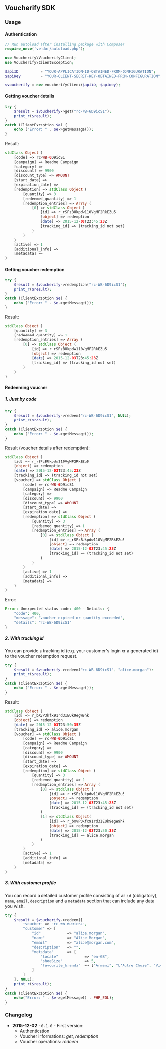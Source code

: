 ## Voucherify SDK

### Usage

#### Authentication

```php
// Run autoload after installing package with Composer
require_once('vendor/autoload.php');

use Voucherify\VoucherifyClient;
use Voucherify\ClientException;

$apiID          = "YOUR-APPLICATION-ID-OBTAINED-FROM-CONFIGURATION";
$apiKey         = "YOUR-CLIENT-SECRET-KEY-OBTAINED-FROM-CONFIGURATION";

$voucherify = new VoucherifyClient($apiID, $apiKey);
```

#### Getting voucher details

```php
try {
    $result = $voucherify->get("rc-WB-6D9icS1");
    print_r($result);
} 
catch (ClientException $e) {
    echo ("Error: " . $e->getMessage());
}
```

Result:
```php
stdClass Object (
    [code] => rc-WB-6D9icS1
    [campaign] => Readme Campaign
    [category] =>
    [discount] => 9900
    [discount_type] => AMOUNT
    [start_date] =>
    [expiration_date] =>
    [redemption] => stdClass Object (
        [quantity] => 3
        [redeemed_quantity] => 1
        [redemption_entries] => Array (
            [0] => stdClass Object (
                [id] => r_rSFzBUkpdw110VgMF2RkEZu5
                [object] => redemption
                [date] => 2015-12-03T23:45:23Z
                [tracking_id] => (tracking_id not set)
            )
        )
    )
    [active] => 1
    [additional_info] =>
    [metadata] =>
)
```

#### Getting voucher redemption

```php
try {
    $result = $voucherify->redemption("rc-WB-6D9icS1");
    print_r($result);
}
catch (ClientException $e) {
    echo ("Error: " . $e->getMessage());
}
```

Result:
```php
stdClass Object (
    [quantity] => 3
    [redeemed_quantity] => 1
    [redemption_entries] => Array (
        [0] => stdClass Object (
            [id] => r_rSFzBUkpdw110VgMF2RkEZu5
            [object] => redemption
            [date] => 2015-12-03T23:45:23Z
            [tracking_id] => (tracking_id not set)
        )
    )
)
```

#### Redeeming voucher

##### 1. Just by code

```php
try {
    $result = $voucherify->redeem("rc-WB-6D9icS1", NULL);
    print_r($result);
}
catch (ClientException $e) {
    echo ("Error: " . $e->getMessage());
}
```

Result (voucher details after redemption):

```php
stdClass Object (
    [id] => r_rSFzBUkpdw110VgMF2RkEZu5
    [object] => redemption
    [date] => 2015-12-03T23:45:23Z
    [tracking_id] => (tracking_id not set)
    [voucher] => stdClass Object (
        [code] => rc-WB-6D9icS1
        [campaign] => Readme Campaign
        [category] =>
        [discount] => 9900
        [discount_type] => AMOUNT
        [start_date] =>
        [expiration_date] =>
        [redemption] => stdClass Object (
            [quantity] => 3
            [redeemed_quantity] => 1
            [redemption_entries] => Array (
                [0] => stdClass Object (
                    [id] => r_rSFzBUkpdw110VgMF2RkEZu5
                    [object] => redemption
                    [date] => 2015-12-03T23:45:23Z
                    [tracking_id] => (tracking_id not set)
                )
            )
        )
        [active] => 1
        [additional_info] =>
        [metadata] =>
    )
)
```

Error:
```php
Error: Unexpected status code: 400 - Details: {
    "code": 400,
    "message": "voucher expired or quantity exceeded",
    "details": "rc-WB-6D9icS1"
}
```

##### 2. With tracking id

You can provide a tracking id (e.g. your customer's login or a generated id) to the voucher redemption request.

```php
try {
    $result = $voucherify->redeem("rc-WB-6D9icS1", "alice.morgan");
    print_r($result);
}
catch (ClientException $e) {
    echo ("Error: " . $e->getMessage());
}
```

Result:
```php
stdClass Object (
    [id] => r_bXvP3kfx91rd3IEUk9egW9hk
    [object] => redemption
    [date] => 2015-12-03T23:50:35Z
    [tracking_id] => alice.morgan
    [voucher] => stdClass Object (
        [code] => rc-WB-6D9icS1
        [campaign] => Readme Campaign
        [category] =>
        [discount] => 9900
        [discount_type] => AMOUNT
        [start_date] =>
        [expiration_date] =>
        [redemption] => stdClass Object (
            [quantity] => 3
            [redeemed_quantity] => 2
            [redemption_entries] => Array (
                [0] => stdClass Object (
                    [id] => r_rSFzBUkpdw110VgMF2RkEZu5
                    [object] => redemption
                    [date] => 2015-12-03T23:45:23Z
                    [tracking_id] => (tracking_id not set)
                )
                [1] => stdClass Object(
                    [id] => r_bXvP3kfx91rd3IEUk9egW9hk
                    [object] => redemption
                    [date] => 2015-12-03T23:50:35Z
                    [tracking_id] => alice.morgan
                )
            )
        )
        [active] => 1
        [additional_info] =>
        [metadata] =>
    )
)
```

##### 3. With customer profile

You can record a detailed customer profile consisting of an `id` (obligatory), `name`, `email`, `description` and a `metadata` section that can include any data you wish.

```php
try {
    $result = $voucherify->redeem([
        "voucher" => "rc-WB-6D9icS1", 
        "customer" => [ 
            "id"            => "alice.morgan",
            "name"          => "Alice Morgan",
            "email"         => "alice@morgan.com",
            "description"   => "",
            "metadata"      => [
                "locale"            => "en-GB",
                "shoeSize"          => 5,
                "favourite_brands"  => ["Armani", "L’Autre Chose", "Vicini"]
            ]
        ]
    ], NULL);
    print_r($result);
}
catch (ClientException $e) {
    echo("Error: " . $e->getMessage() . PHP_EOL);
}
```

### Changelog

- **2015-12-02** - `0.1.0` - First version:
  - Authentication
  - Voucher informations: *get*, *redemption*
  - Voucher operations: *redeem*
